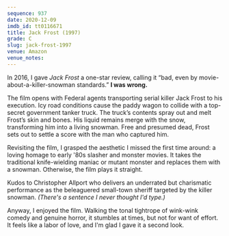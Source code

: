 ```yaml
---
sequence: 937
date: 2020-12-09
imdb_id: tt0116671
title: Jack Frost (1997)
grade: C
slug: jack-frost-1997
venue: Amazon
venue_notes:
---
```


In 2016, I gave _Jack Frost_ a one-star review, calling it “bad, even by movie-about-a-killer-snowman standards.” **I was wrong.**

<!-- end -->

The film opens with Federal agents transporting serial killer Jack Frost to his execution. Icy road conditions cause the paddy wagon to collide with a top-secret government tanker truck. The truck’s contents spray out and melt Frost’s skin and bones. His liquid remains merge with the snow, transforming him into a living snowman. Free and presumed dead, Frost sets out to settle a score with the man who captured him.

Revisiting the film, I grasped the aesthetic I missed the first time around: a loving homage to early '80s slasher and monster movies. It takes the traditional knife-wielding maniac or mutant monster and replaces them with a snowman. Otherwise, the film plays it straight.

Kudos to Christopher Allport who delivers an underrated but charismatic performance as the beleaguered small-town sheriff targeted by the killer snowman. _(There's a sentence I never thought I'd type.)_

Anyway, I enjoyed the film. Walking the tonal tightrope of wink-wink comedy and genuine horror, it stumbles at times, but not for want of effort. It feels like a labor of love, and I'm glad I gave it a second look.
